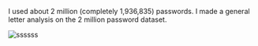 I used about 2 million  (completely 1,936,835) passwords. I made a general letter analysis on the 2 million  password dataset. 


![ssssss](https://image.ibb.co/nOP7j6/a_z_barchart.jpg)

